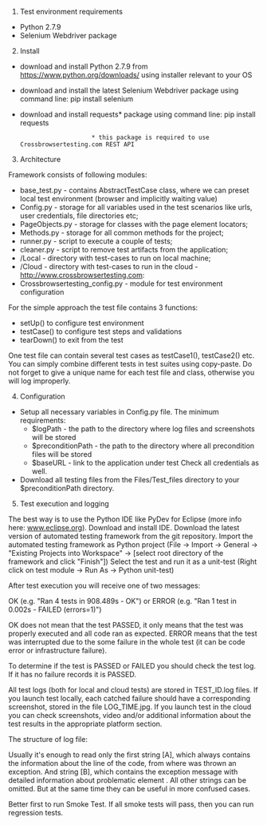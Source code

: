 1. Test environment requirements

  - Python 2.7.9
  - Selenium Webdriver package
  
2. Install

  - download and install Python 2.7.9 from https://www.python.org/downloads/ using installer relevant to your OS 
  - download and install the latest Selenium Webdriver package using command line: pip install selenium
  - download and install requests* package using command line: pip install requests

                            * this package is required to use Crossbrowsertesting.com REST API  

3. Architecture

  Framework consists of following modules:
  - base_test.py - contains AbstractTestCase class, where we can preset local test environment (browser and implicitly waiting value)
  - Config.py  - storage for all variables used in the test scenarios like urls, user credentials, file directories etc;
  - PageObjects.py  - storage for classes with the page element locators;
  - Methods.py  - storage for all common methods for the project;
  - runner.py - script to execute a couple of tests;
  - cleaner.py - script to remove test artifacts from the application; 
  - /Local  - directory with test-cases to run on local machine;
  - /Cloud - directory with test-cases to run in the cloud - http://www.crossbrowsertesting.com:
  - Crossbrowsertesting_config.py -  module for test environment configuration
  
 For the simple approach the test file contains 3 functions:
  - setUp()  to configure test environment 
  - testCase()  to configure test steps and validations 
  - tearDown()  to exit from the test
 

  One test file can contain several test cases as testCase1(), testCase2() etc. You can simply combine different tests in test suites using copy-paste.
  Do not forget to give a unique name for each test file and class, otherwise you will log improperly. 
 
4. Configuration

  - Setup all necessary variables in Config.py file. 
    The minimum requirements:
    - $logPath - the path to the directory where log files and screenshots will be stored
    - $preconditionPath - the path to the directory where all precondition files will be stored
    - $baseURL - link to the application under test
    Check all credentials as well.
  - Download all testing files from the Files/Test_files directory to your $preconditionPath directory. 

5. Test execution and logging

The best way is to use the Python IDE like PyDev for Eclipse (more info here: www.eclipse.org). 
Download and install IDE.
Download the latest version of automated testing framework from the git repository. 
Import the automated testing framework as Python project (File -> Import -> General -> "Existing Projects into Workspace" -> [select root directory of the framework and click "Finish"])
Select the test and run it as a unit-test (Right click on test module -> Run As -> Python unit-test)

After test execution you will receive one of two messages: 

OK (e.g. "Ran 4 tests in 908.489s - OK") or 
ERROR (e.g. "Ran 1 test in 0.002s - FAILED (errors=1)")

OK does not mean that the test PASSED, it only means that the test was properly executed and all code ran as expected.
ERROR means that the test was interrupted due to the some failure in the whole test (it can be code error or infrastructure failure).

To determine if the test is PASSED or FAILED you should check the test log. If it has no failure records it is PASSED.

All test logs (both for local and cloud tests) are stored in TEST_ID.log files. 
If you launch test locally, each catched failure should have a corresponding screenshot, stored in the file LOG_TIME.jpg.
If you launch test in the cloud you can check screenshots, video and/or additional information about the test results in the appropriate platform section.

The structure of log file:

Usually it's enough to read only the first string [A], which always contains the information about the line of the code, from where was thrown an exception. 
And string [B], which contains the exception message with detailed information about problematic element . All other strings can be omitted. But at the same time they can be useful in more confused cases.

Better first to run Smoke Test. If all smoke tests will pass, then you can run regression tests.
